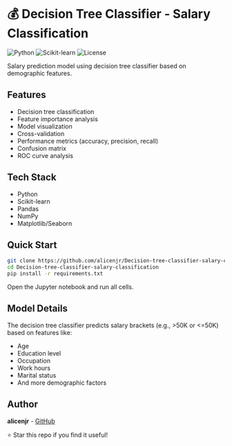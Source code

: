 # 💰 Decision Tree Classifier - Salary Classification

![Python](https://img.shields.io/badge/python-3.8+-blue.svg)
![Scikit-learn](https://img.shields.io/badge/sklearn-latest-orange.svg)
![License](https://img.shields.io/badge/license-MIT-blue.svg)

Salary prediction model using decision tree classifier based on demographic features.

## Features

- Decision tree classification
- Feature importance analysis
- Model visualization
- Cross-validation
- Performance metrics (accuracy, precision, recall)
- Confusion matrix
- ROC curve analysis

## Tech Stack

- Python
- Scikit-learn
- Pandas
- NumPy
- Matplotlib/Seaborn

## Quick Start

```bash
git clone https://github.com/alicenjr/Decision-tree-classifier-salary-classification.git
cd Decision-tree-classifier-salary-classification
pip install -r requirements.txt
```

Open the Jupyter notebook and run all cells.

## Model Details

The decision tree classifier predicts salary brackets (e.g., >50K or <=50K) based on features like:
- Age
- Education level
- Occupation
- Work hours
- Marital status
- And more demographic factors

## Author

**alicenjr** - [GitHub](https://github.com/alicenjr)

⭐ Star this repo if you find it useful!
